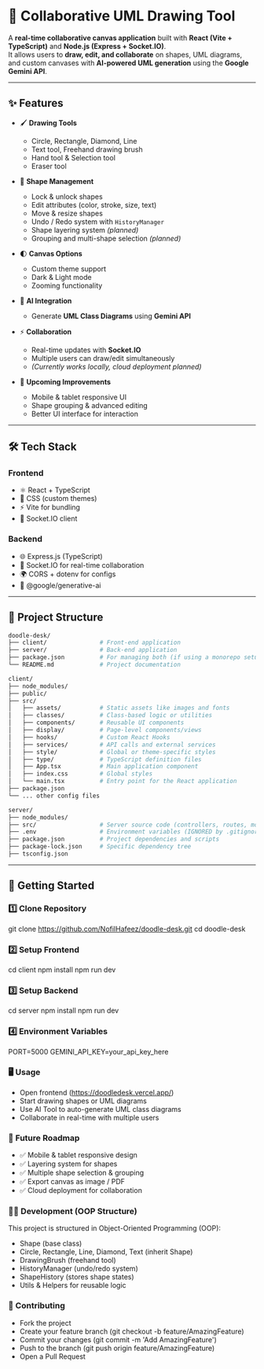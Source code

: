 # 🎨 Collaborative UML Drawing Tool

A **real-time collaborative canvas application** built with **React (Vite + TypeScript)** and **Node.js (Express + Socket.IO)**.  
It allows users to **draw, edit, and collaborate** on shapes, UML diagrams, and custom canvases with **AI-powered UML generation** using the **Google Gemini API**.  

---

## ✨ Features

- 🖌 **Drawing Tools**
  - Circle, Rectangle, Diamond, Line  
  - Text tool, Freehand drawing brush  
  - Hand tool & Selection tool  
  - Eraser tool  

- 🎨 **Shape Management**
  - Lock & unlock shapes  
  - Edit attributes (color, stroke, size, text)  
  - Move & resize shapes  
  - Undo / Redo system with `HistoryManager`  
  - Shape layering system *(planned)*  
  - Grouping and multi-shape selection *(planned)*  

- 🌓 **Canvas Options**
  - Custom theme support  
  - Dark & Light mode  
  - Zooming functionality  

- 🤖 **AI Integration**
  - Generate **UML Class Diagrams** using **Gemini API**  

- ⚡ **Collaboration**
  - Real-time updates with **Socket.IO**  
  - Multiple users can draw/edit simultaneously  
  - *(Currently works locally, cloud deployment planned)*  

- 📱 **Upcoming Improvements**
  - Mobile & tablet responsive UI  
  - Shape grouping & advanced editing  
  - Better UI interface for interaction  

---

## 🛠 Tech Stack

### **Frontend**
- ⚛️ React + TypeScript  
- 🎨 CSS (custom themes)  
- ⚡ Vite for bundling  
- 🔌 Socket.IO client   

### **Backend**
- 🌐 Express.js (TypeScript)  
- 🔌 Socket.IO for real-time collaboration  
- 🌍 CORS + dotenv for configs  
- 🤖 @google/generative-ai  

---

## 📂 Project Structure

```bash
doodle-desk/
├── client/               # Front-end application
├── server/               # Back-end application
├── package.json          # For managing both (if using a monorepo setup)
└── README.md             # Project documentation

client/
├── node_modules/
├── public/
├── src/
│   ├── assets/           # Static assets like images and fonts
│   ├── classes/          # Class-based logic or utilities
│   ├── components/       # Reusable UI components
│   ├── display/          # Page-level components/views
│   ├── hooks/            # Custom React Hooks
│   ├── services/         # API calls and external services
│   ├── style/            # Global or theme-specific styles
│   ├── type/             # TypeScript definition files
│   ├── App.tsx           # Main application component
│   ├── index.css         # Global styles
│   └── main.tsx          # Entry point for the React application
├── package.json
└── ... other config files

server/
├── node_modules/
├── src/                  # Server source code (controllers, routes, models, etc.)
├── .env                  # Environment variables (IGNORED by .gitignore)
├── package.json          # Project dependencies and scripts
├── package-lock.json     # Specific dependency tree
├── tsconfig.json

```
---

## 🚀 Getting Started

### 1️⃣ Clone Repository

git clone https://github.com/NofilHafeez/doodle-desk.git
cd doodle-desk

### 2️⃣ Setup Frontend
cd client
npm install
npm run dev

### 3️⃣ Setup Backend
cd server
npm install
npm run dev


### 4️⃣ Environment Variables
PORT=5000
GEMINI_API_KEY=your_api_key_here

### 🖥 Usage

- Open frontend (https://doodledesk.vercel.app/)
- Start drawing shapes or UML diagrams
- Use AI Tool to auto-generate UML class diagrams
- Collaborate in real-time with multiple users

### 🔮 Future Roadmap

- ✅ Mobile & tablet responsive design
- ✅ Layering system for shapes
- ✅ Multiple shape selection & grouping
- ✅ Export canvas as image / PDF
- ✅ Cloud deployment for collaboration

### 🧑‍💻 Development (OOP Structure)

This project is structured in Object-Oriented Programming (OOP):
- Shape (base class)
- Circle, Rectangle, Line, Diamond, Text (inherit Shape)
- DrawingBrush (freehand tool)
- HistoryManager (undo/redo system)
- ShapeHistory (stores shape states)
- Utils & Helpers for reusable logic

### 🤝 Contributing
- Fork the project
- Create your feature branch (git checkout -b feature/AmazingFeature)
- Commit your changes (git commit -m 'Add AmazingFeature')
- Push to the branch (git push origin feature/AmazingFeature)
- Open a Pull Request


